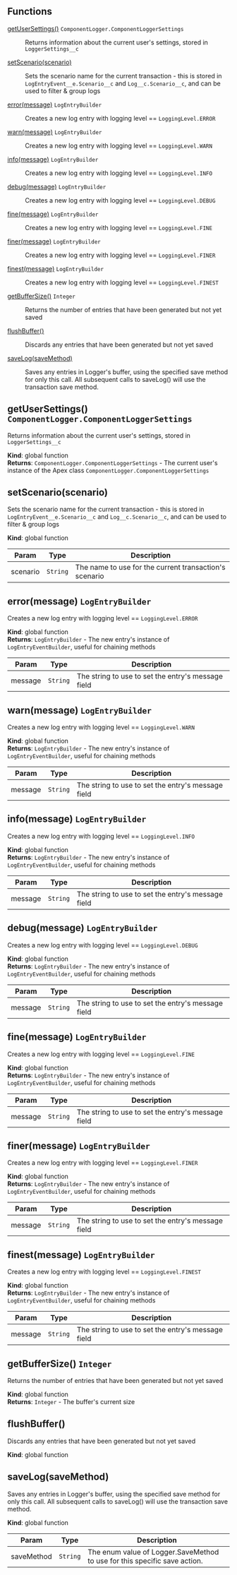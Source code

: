 ## Functions

<dl>
<dt><a href="#getUserSettings">getUserSettings()</a> <code>ComponentLogger.ComponentLoggerSettings</code></dt>
<dd><p>Returns information about the current user&#39;s settings, stored in <code>LoggerSettings__c</code></p>
</dd>
<dt><a href="#setScenario">setScenario(scenario)</a></dt>
<dd><p>Sets the scenario name for the current transaction - this is stored in <code>LogEntryEvent__e.Scenario__c</code>
             and <code>Log__c.Scenario__c</code>, and can be used to filter &amp; group logs</p>
</dd>
<dt><a href="#error">error(message)</a> <code>LogEntryBuilder</code></dt>
<dd><p>Creates a new log entry with logging level == <code>LoggingLevel.ERROR</code></p>
</dd>
<dt><a href="#warn">warn(message)</a> <code>LogEntryBuilder</code></dt>
<dd><p>Creates a new log entry with logging level == <code>LoggingLevel.WARN</code></p>
</dd>
<dt><a href="#info">info(message)</a> <code>LogEntryBuilder</code></dt>
<dd><p>Creates a new log entry with logging level == <code>LoggingLevel.INFO</code></p>
</dd>
<dt><a href="#debug">debug(message)</a> <code>LogEntryBuilder</code></dt>
<dd><p>Creates a new log entry with logging level == <code>LoggingLevel.DEBUG</code></p>
</dd>
<dt><a href="#fine">fine(message)</a> <code>LogEntryBuilder</code></dt>
<dd><p>Creates a new log entry with logging level == <code>LoggingLevel.FINE</code></p>
</dd>
<dt><a href="#finer">finer(message)</a> <code>LogEntryBuilder</code></dt>
<dd><p>Creates a new log entry with logging level == <code>LoggingLevel.FINER</code></p>
</dd>
<dt><a href="#finest">finest(message)</a> <code>LogEntryBuilder</code></dt>
<dd><p>Creates a new log entry with logging level == <code>LoggingLevel.FINEST</code></p>
</dd>
<dt><a href="#getBufferSize">getBufferSize()</a> <code>Integer</code></dt>
<dd><p>Returns the number of entries that have been generated but not yet saved</p>
</dd>
<dt><a href="#flushBuffer">flushBuffer()</a></dt>
<dd><p>Discards any entries that have been generated but not yet saved</p>
</dd>
<dt><a href="#saveLog">saveLog(saveMethod)</a></dt>
<dd><p>Saves any entries in Logger&#39;s buffer, using the specified save method for only this call.
             All subsequent calls to saveLog() will use the transaction save method.</p>
</dd>
</dl>

<a name="getUserSettings"></a>

## getUserSettings() <code>ComponentLogger.ComponentLoggerSettings</code>

Returns information about the current user's settings, stored in `LoggerSettings__c`

**Kind**: global function  
**Returns**: <code>ComponentLogger.ComponentLoggerSettings</code> - The current user's instance of the Apex class `ComponentLogger.ComponentLoggerSettings`  
<a name="setScenario"></a>

## setScenario(scenario)

Sets the scenario name for the current transaction - this is stored in `LogEntryEvent__e.Scenario__c`
and `Log__c.Scenario__c`, and can be used to filter & group logs

**Kind**: global function

| Param    | Type                | Description                                            |
| -------- | ------------------- | ------------------------------------------------------ |
| scenario | <code>String</code> | The name to use for the current transaction's scenario |

<a name="error"></a>

## error(message) <code>LogEntryBuilder</code>

Creates a new log entry with logging level == `LoggingLevel.ERROR`

**Kind**: global function  
**Returns**: <code>LogEntryBuilder</code> - The new entry's instance of `LogEntryEventBuilder`, useful for chaining methods

| Param   | Type                | Description                                        |
| ------- | ------------------- | -------------------------------------------------- |
| message | <code>String</code> | The string to use to set the entry's message field |

<a name="warn"></a>

## warn(message) <code>LogEntryBuilder</code>

Creates a new log entry with logging level == `LoggingLevel.WARN`

**Kind**: global function  
**Returns**: <code>LogEntryBuilder</code> - The new entry's instance of `LogEntryEventBuilder`, useful for chaining methods

| Param   | Type                | Description                                        |
| ------- | ------------------- | -------------------------------------------------- |
| message | <code>String</code> | The string to use to set the entry's message field |

<a name="info"></a>

## info(message) <code>LogEntryBuilder</code>

Creates a new log entry with logging level == `LoggingLevel.INFO`

**Kind**: global function  
**Returns**: <code>LogEntryBuilder</code> - The new entry's instance of `LogEntryEventBuilder`, useful for chaining methods

| Param   | Type                | Description                                        |
| ------- | ------------------- | -------------------------------------------------- |
| message | <code>String</code> | The string to use to set the entry's message field |

<a name="debug"></a>

## debug(message) <code>LogEntryBuilder</code>

Creates a new log entry with logging level == `LoggingLevel.DEBUG`

**Kind**: global function  
**Returns**: <code>LogEntryBuilder</code> - The new entry's instance of `LogEntryEventBuilder`, useful for chaining methods

| Param   | Type                | Description                                        |
| ------- | ------------------- | -------------------------------------------------- |
| message | <code>String</code> | The string to use to set the entry's message field |

<a name="fine"></a>

## fine(message) <code>LogEntryBuilder</code>

Creates a new log entry with logging level == `LoggingLevel.FINE`

**Kind**: global function  
**Returns**: <code>LogEntryBuilder</code> - The new entry's instance of `LogEntryEventBuilder`, useful for chaining methods

| Param   | Type                | Description                                        |
| ------- | ------------------- | -------------------------------------------------- |
| message | <code>String</code> | The string to use to set the entry's message field |

<a name="finer"></a>

## finer(message) <code>LogEntryBuilder</code>

Creates a new log entry with logging level == `LoggingLevel.FINER`

**Kind**: global function  
**Returns**: <code>LogEntryBuilder</code> - The new entry's instance of `LogEntryEventBuilder`, useful for chaining methods

| Param   | Type                | Description                                        |
| ------- | ------------------- | -------------------------------------------------- |
| message | <code>String</code> | The string to use to set the entry's message field |

<a name="finest"></a>

## finest(message) <code>LogEntryBuilder</code>

Creates a new log entry with logging level == `LoggingLevel.FINEST`

**Kind**: global function  
**Returns**: <code>LogEntryBuilder</code> - The new entry's instance of `LogEntryEventBuilder`, useful for chaining methods

| Param   | Type                | Description                                        |
| ------- | ------------------- | -------------------------------------------------- |
| message | <code>String</code> | The string to use to set the entry's message field |

<a name="getBufferSize"></a>

## getBufferSize() <code>Integer</code>

Returns the number of entries that have been generated but not yet saved

**Kind**: global function  
**Returns**: <code>Integer</code> - The buffer's current size  
<a name="flushBuffer"></a>

## flushBuffer()

Discards any entries that have been generated but not yet saved

**Kind**: global function  
<a name="saveLog"></a>

## saveLog(saveMethod)

Saves any entries in Logger's buffer, using the specified save method for only this call.
All subsequent calls to saveLog() will use the transaction save method.

**Kind**: global function

| Param      | Type                | Description                                                               |
| ---------- | ------------------- | ------------------------------------------------------------------------- |
| saveMethod | <code>String</code> | The enum value of Logger.SaveMethod to use for this specific save action. |
